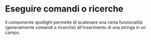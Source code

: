 # Eseguire comandi o ricerche

Il componente spotlight permette di scatenare una certa funzionalità (generalmente comandi o ricerche) all'inserimento di una stringa in un campo.

